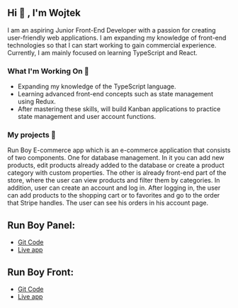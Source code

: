 ## Hi 👋 , I'm Wojtek
I am an aspiring Junior Front-End Developer with a passion for creating user-friendly web applications. I am expanding my knowledge of front-end technologies so that I can start working to gain commercial experience. Currently, I am mainly focused on learning TypeScript and React. 

### What I'm Working On 🌱
- Expanding my knowledge of the TypeScript language.
- Learning advanced front-end concepts such as state management using Redux.
- After mastering these skills, will build Kanban applications to practice state management and user account functions.

### My projects 🎯
Run Boy E-commerce app which is an e-commerce application that consists of two components. One for database management. In it you can add new products, edit products already added to the database or create a product category with custom properties.  The other is already front-end part of the store, where the user can view products and filter them by categories. In addition, user can create an account and log in. After logging in, the user can add products to the shopping cart or to favorites and go to the order that Stripe handles. The user can see his orders in his account page.

<h2>Run Boy Panel:</h2>
<ul>
    <li><a href='https://github.com/WojtekJ98/Run-Boy-Panel'>Git Code</a></li>
    <li><a href='https://run-boy-panel.vercel.app'>Live app</a>
</li>
</ul>
<h2>Run Boy Front:</h2>
<ul>
    <li><a href='https://github.com/WojtekJ98/Run-Boy-Front'>Git Code</a></li>
    <li><a href='https://run-boy-front.vercel.app'>Live app</a></li>
</ul>



<!--     - <a href='https://github.com/WojtekJ98/Run-Boy-Front'>Git Code</a>
    - <a href='https://run-boy-front.vercel.app'>Live app</a> -->

<!--
**WojtekJ98/WojtekJ98** is a ✨ _special_ ✨ repository because its `README.md` (this file) appears on your GitHub profile.

Here are some ideas to get you started:

- 🔭 I’m currently working on ...
- 🌱 I’m currently learning ...
- 👯 I’m looking to collaborate on ...
- 🤔 I’m looking for help with ...
- 💬 Ask me about ...
- 📫 How to reach me: ...
- 😄 Pronouns: ...
- ⚡ Fun fact: ...
-->
